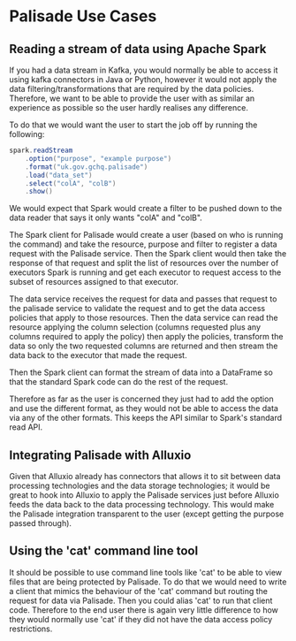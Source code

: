 # Palisade Use Cases

## Reading a stream of data using Apache Spark
If you had a data stream in Kafka, you would normally be able to access it using kafka connectors in Java or Python, however it would not apply the data filtering/transformations that are required by the data policies.
Therefore, we want to be able to provide the user with as similar an experience as possible so the user hardly realises any difference.

To do that we would want the user to start the job off by running the following: 

```java
spark.readStream
    .option("purpose", "example purpose")
    .format("uk.gov.gchq.palisade")
    .load("data_set")
    .select("colA", "colB")
    .show()
```

We would expect that Spark would create a filter to be pushed down to the data reader that says it only wants "colA" and "colB".

The Spark client for Palisade would create a user (based on who is running the command) and take the resource, purpose and filter to register a data request with the Palisade service. Then the Spark client would then take the response of that request and split the list of resources over the number of executors Spark is running and get each executor to request access to the subset of resources assigned to that executor.

The data service receives the request for data and passes that request to the palisade service to validate the request and to get the data access policies that apply to those resources. Then the data service can read the resource applying the column selection (columns requested plus any columns required to apply the policy) then apply the policies, transform the data so only the two requested columns are returned and then stream the data back to the executor that made the request.

Then the Spark client can format the stream of data into a DataFrame so that the standard Spark code can do the rest of the request.

Therefore as far as the user is concerned they just had to add the option and use the different format, as they would not be able to access the data via any of the other formats. This keeps the API similar to Spark's standard read API. 

## Integrating Palisade with Alluxio

Given that Alluxio already has connectors that allows it to sit between data processing technologies and the data storage technologies; it would be great to hook into Alluxio to apply the Palisade services just before Alluxio feeds the data back to the data processing technology.
This would make the Palisade integration transparent to the user (except getting the purpose passed through).

## Using the 'cat' command line tool
It should be possible to use command line tools like 'cat' to be able to view files that are being protected by Palisade. 
To do that we would need to write a client that mimics the behaviour of the 'cat' command but routing the request for data via Palisade. 
Then you could alias 'cat' to run that client code. 
Therefore to the end user there is again very little difference to how they would normally use 'cat' if they did not have the data access policy restrictions.
